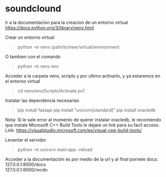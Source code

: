 # soundclound

Ir a la documentacion para la creacion de un entorno virtual
https://docs.python.org/3/library/venv.html

Crear un entorno virtual
  >python -m venv /path/to/new/virtual/environment

O tambien con el comando
  >python -m venv env

Acceder a la carpeta venv, scripts y por ultimo activarlo, y ya estaremos en el entorno virtual
  >cd venv/env/Scripts/Activate.ps1

Instalar las dependencia necesarias
  >pip install fastapi
  >pip install "uvicorn[standard]"
  >pip install oracledb 
  
  Nota: Si le sale error al momento de querer instalar oracledb, le recomiendo que instale Microsoft C++ Build Tools le dejare un link para su facil acceso. Link: https://visualstudio.microsoft.com/es/visual-cpp-build-tools/

Levantar el servidor
  >python -m uvicorn main:app –reload

Acceder a la documentación es por medio de la url y al final pornele docs: 
  127.0.0.1:8000/docs  
  127.0.0.1:8000/recdo
